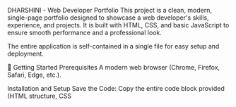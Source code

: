 DHARSHINI - Web Developer Portfolio
This project is a clean, modern, single-page portfolio designed to showcase a web developer's skills, experience, and projects. It is built with HTML, CSS, and basic JavaScript to ensure smooth performance and a professional look.

The entire application is self-contained in a single file for easy setup and deployment.

🚀 Getting Started
Prerequisites
A modern web browser (Chrome, Firefox, Safari, Edge, etc.).

Installation and Setup
Save the Code: Copy the entire code block provided (HTML structure, CSS <style> block, and JavaScript <script> block) and save it as a single file named index.html.

Add Photo: The hero section currently uses a placeholder image. To personalize it, replace the src attribute in the <img class="profile-photo"> tag with the path or URL of your professional photo.

Open in Browser: Double-click the saved index.html file to launch the portfolio locally.

🏗️ Project Structure & Content
This portfolio is structured using clear, semantic HTML sections, making it easy to navigate and update.

Section ID	Purpose	Key Content
Header	Sticky Navigation	Logo (DHARSHINI.dev) and navigation links with smooth scroll functionality.
#home	Hero Introduction	Headline, short summary, profile photo placeholder, and a primary Call-to-Action (CTA).
#about	Education & Experience	Detailed developer background using a clean timeline layout.
#skills	Technical Expertise	A grid of Skill Cards detailing frontend and backend technologies.
#projects	Work Showcase	A dark-themed section using a grid layout for project cards, including links to live demos and GitHub repos.
#contact	Contact Form	A simple contact form setup with a basic JavaScript handler (requires backend integration for actual email delivery).
Footer	Social Links	Copyright information and links to professional social platforms (LinkedIn, GitHub).

Export to Sheets
✨ Design & Technology
Styling (<style> Block)
Custom Properties (CSS Variables): Used for managing colors (--primary-color, --dark-bg) for easy theme customization.

Layout: Utilizes Flexbox (for navigation, hero content) and CSS Grid (for the Skills and Projects sections) for a modern, responsive layout.

Aesthetics: Features a dark background for the hero and projects sections (--dark-bg: #1a1a2e;) combined with a strong primary blue (#007bff) for accents.

Responsiveness: The layout is designed to adjust gracefully across different screen sizes.

Interactivity (<script> Block)
The JavaScript is lightweight and focuses on two core user experience enhancements:

Smooth Scrolling: All internal navigation links (#home, #about, etc.) smoothly animate the page to the target section when clicked.

Contact Form Handler: Provides a basic event listener for the form submission, displaying an alert to the user and clearing the form fields. (Note: To actually send emails, this would require integration with a backend service like Formspree, Netlify Forms, or a custom API endpoint).

✍️ Customization
To make this your own, focus on updating these key areas:

Personalize Content: Replace all placeholder text in the timeline, skills descriptions, and project cards with your real information.

Media: Replace the placeholder images in the Hero and Projects sections with your actual photo and project screenshots.

Links: Update all empty href="#" attributes in the navigation, buttons, and social links with your actual professional URLs.
